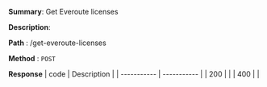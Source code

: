 **Summary**: Get Everoute licenses

**Description**:

**Path** : /get-everoute-licenses

**Method** : `POST`

**Response**
| code      | Description |
| ----------- | ----------- |
|  200   |       |
|  400   |       |

